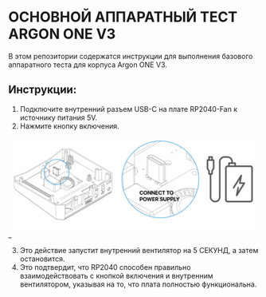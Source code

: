 # ОСНОВНОЙ АППАРАТНЫЙ ТЕСТ ARGON ONE V3

В этом репозитории содержатся инструкции для выполнения базового аппаратного теста для корпуса Argon ONE V3.

## Инструкции:

1. Подключите внутренний разъем USB-C на плате RP2040-Fan к источнику питания 5V.
2. Нажмите кнопку включения.

![alt text](https://github.com/HomeOSDev/ArgonOneV3/blob/main/RP2040-1.jpg)_

3. Это действие запустит внутренний вентилятор на 5 СЕКУНД, а затем остановится.
4. Это подтвердит, что RP2040 способен правильно взаимодействовать с кнопкой включения и внутренним вентилятором, указывая на то, что плата полностью функциональна.
